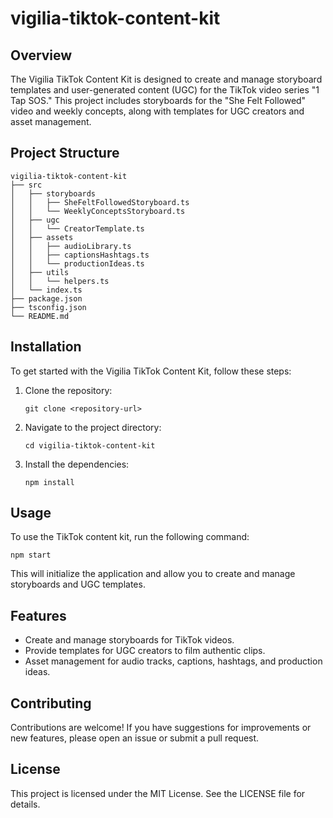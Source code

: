 # vigilia-tiktok-content-kit

## Overview
The Vigilia TikTok Content Kit is designed to create and manage storyboard templates and user-generated content (UGC) for the TikTok video series "1 Tap SOS." This project includes storyboards for the "She Felt Followed" video and weekly concepts, along with templates for UGC creators and asset management.

## Project Structure
```
vigilia-tiktok-content-kit
├── src
│   ├── storyboards
│   │   ├── SheFeltFollowedStoryboard.ts
│   │   └── WeeklyConceptsStoryboard.ts
│   ├── ugc
│   │   └── CreatorTemplate.ts
│   ├── assets
│   │   ├── audioLibrary.ts
│   │   ├── captionsHashtags.ts
│   │   └── productionIdeas.ts
│   ├── utils
│   │   └── helpers.ts
│   └── index.ts
├── package.json
├── tsconfig.json
└── README.md
```

## Installation
To get started with the Vigilia TikTok Content Kit, follow these steps:

1. Clone the repository:
   ```
   git clone <repository-url>
   ```

2. Navigate to the project directory:
   ```
   cd vigilia-tiktok-content-kit
   ```

3. Install the dependencies:
   ```
   npm install
   ```

## Usage
To use the TikTok content kit, run the following command:
```
npm start
```

This will initialize the application and allow you to create and manage storyboards and UGC templates.

## Features
- Create and manage storyboards for TikTok videos.
- Provide templates for UGC creators to film authentic clips.
- Asset management for audio tracks, captions, hashtags, and production ideas.

## Contributing
Contributions are welcome! If you have suggestions for improvements or new features, please open an issue or submit a pull request.

## License
This project is licensed under the MIT License. See the LICENSE file for details.